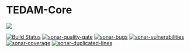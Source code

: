 # TEDAM-Core
<a href="http://www.logo.com.tr"><img src="https://www.logo.com.tr/img/logo.png"/></a>

[![Build Status](https://travis-ci.com/logobs/tedam-core.svg?branch=master)](https://travis-ci.com/logobs/tedam-core)
[![sonar-quality-gate][sonar-quality-gate]][sonar-url] [![sonar-bugs][sonar-bugs]][sonar-url] [![sonar-vulnerabilities][sonar-vulnerabilities]][sonar-url] [![sonar-coverage][sonar-coverage]][sonar-url] [![sonar-duplicated-lines][sonar-dublicated-lines]][sonar-url]

[sonar-url]: https://sonarcloud.io/dashboard?id=com.lbs.tedam%3ATEDAM
[sonar-quality-gate]: https://sonarcloud.io/api/project_badges/measure?project=com.lbs.tedam%3ATEDAM&metric=alert_status
[sonar-bugs]: https://sonarcloud.io/api/project_badges/measure?project=com.lbs.tedam%3ATEDAM&metric=bugs
[sonar-vulnerabilities]: https://sonarcloud.io/api/project_badges/measure?project=com.lbs.tedam%3ATEDAM&metric=vulnerabilities
[sonar-coverage]: https://sonarcloud.io/api/project_badges/measure?project=com.lbs.tedam%3ATEDAM&metric=coverage
[sonar-dublicated-lines]: https://sonarcloud.io/api/project_badges/measure?project=com.lbs.tedam%3ATEDAM&metric=duplicated_lines_density
